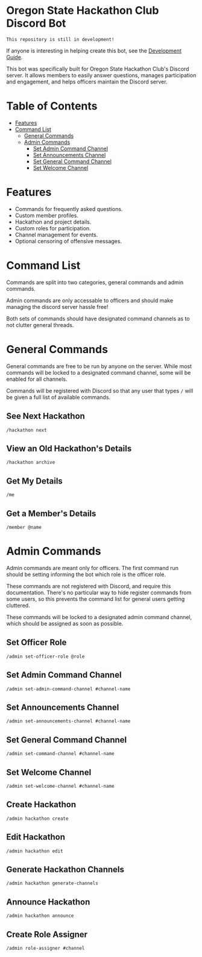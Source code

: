 # Oregon State Hackathon Club Discord Bot

```
This repository is still in development!
```

If anyone is interesting in helping create this bot, see the [Development Guide](./documentation/DEVELOPMENT.md).

This bot was specifically built for Oregon State Hackathon Club's Discord server. It allows members to easily answer questions, manages participation and engagement, and helps officers maintain the Discord server.

# Table of Contents

- [Features](#features)
- [Command List](#command-list)
  - [General Commands](#member-commands)
  - [Admin Commands](#admin-commands)
    - [Set Admin Command Channel](#set-admin-command-channel)
    - [Set Announcements Channel](#set-announcements-channel)
    - [Set General Command Channel](#set-general-command-channel)
    - [Set Welcome Channel](#set-welcome-channel)

# Features

- Commands for frequently asked questions.
- Custom member profiles.
- Hackathon and project details.
- Custom roles for participation.
- Channel management for events.
- Optional censoring of offensive messages.

# Command List

Commands are split into two categories, general commands and admin commands.

Admin commands are only accessable to officers and should make managing the discord server hassle free!

Both sets of commands should have designated command channels as to not clutter general threads.

# General Commands

General commands are free to be run by anyone on the server. While most commands will be locked to a designated command channel, some will be enabled for all channels.

Commands will be registered with Discord so that any user that types `/` will be given a full list of available commands.

## See Next Hackathon

```
/hackathon next
```

## View an Old Hackathon's Details

```
/hackathon archive
```

## Get My Details

```
/me
```

## Get a Member's Details

```
/member @name
```

# Admin Commands

Admin commands are meant only for officers. The first command run should be setting informing the bot which role is the officer role.

These commands are not registered with Discord, and require this documentation. There's no particular way to hide register commands from some users, so this prevents the command list for general users getting cluttered.

These commands will be locked to a designated admin command channel, which should be assigned as soon as possible.

## Set Officer Role

```
/admin set-officer-role @role
```

## Set Admin Command Channel

```
/admin set-admin-command-channel #channel-name
```

## Set Announcements Channel

```
/admin set-announcements-channel #channel-name
```

## Set General Command Channel

```
/admin set-command-channel #channel-name
```

## Set Welcome Channel

```
/admin set-welcome-channel #channel-name
```

## Create Hackathon

```
/admin hackathon create
```

## Edit Hackathon

```
/admin hackathon edit
```

## Generate Hackathon Channels

```
/admin hackathon generate-channels
```

## Announce Hackathon

```
/admin hackathon announce
```

## Create Role Assigner

```
/admin role-assigner #channel
```